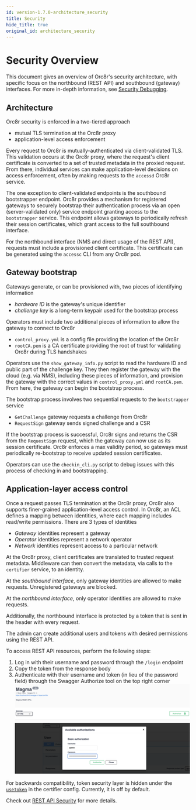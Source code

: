 ```yaml
---
id: version-1.7.0-architecture_security
title: Security
hide_title: true
original_id: architecture_security
---
```


# Security Overview

This document gives an overview of Orc8r's security architecture, with specific focus on the northbound (REST API) and southbound (gateway)
interfaces. For more in-depth information, see [Security Debugging](./dev_security.md).

## Architecture

Orc8r security is enforced in a two-tiered approach

- mutual TLS termination at the Orc8r proxy
- application-level access enforcement

Every request to Orc8r is mutually-authenticated via client-validated TLS. This validation occurs at the Orc8r proxy, where the request's
client certificate is converted to a set of trusted metadata in the proxied request. From there, individual services can make
application-level decisions on access enforcement, often by making requests to the `accessd` Orc8r service.

The one exception to client-validated endpoints is the southbound bootstrapper endpoint. Orc8r provides a mechanism for registered gateways
to securely bootstrap their authentication process via an open (server-validated only) service endpoint granting access to the
`bootstrapper` service. This endpoint allows gateways to periodically refresh their session certificates, which grant access to the full
southbound interface.

For the northbound interface (NMS and direct usage of the REST API), requests must include a provisioned client certificate. This
certificate can be generated using the `accessc` CLI from any Orc8r pod.

## Gateway bootstrap

Gateways generate, or can be provisioned with, two pieces of identifying information

- *hardware ID* is the gateway's unique identifier
- *challenge key* is a long-term keypair used for the bootstrap process

Operators must include two additional pieces of information to allow the gateway to connect to Orc8r

- `control_proxy.yml` is a config file providing the location of the Orc8r
- `rootCA.pem` is a CA certificate providing the root of trust for validating Orc8r during TLS handshakes

Operators use the `show_gateway_info.py` script to read the hardware ID and public part of the challenge key. They then register the gateway
with the cloud (e.g. via NMS), including these pieces of information, and provision the gateway with the correct values in
`control_proxy.yml` and `rootCA.pem`. From here, the gateway can begin the bootstrap process.

The bootstrap process involves two sequential requests to the `bootstrapper` service

- `GetChallenge` gateway requests a challenge from Orc8r
- `RequestSign` gateway sends signed challenge and a CSR

If the bootstrap process is successful, Orc8r signs and returns the CSR from the `RequestSign` request, which the gateway can now use as
its session certificate. Orc8r enforces a max validity period, so gateways must periodically re-bootstrap to receive updated session
certificates.

Operators can use the `checkin_cli.py` script to debug issues with this process of checking in and bootstrapping.

## Application-layer access control

Once a request passes TLS termination at the Orc8r proxy, Orc8r also supports finer-grained application-level access control. In Orc8r,
an ACL defines a mapping between identities, where each mapping includes read/write permissions. There are 3 types of identities

- *Gateway* identities represent a gateway
- *Operator* identities represent a network operator
- *Network* identities represent access to a particular network

At the Orc8r proxy, client certificates are translated to trusted request metadata. Middleware can then convert the metadata, via calls to
the `certifier` service, to an identity.

At the *southbound interface*, only gateway identities are allowed to make requests. Unregistered gateways are blocked.

At the *northbound interface*, only operator identities are allowed to make requests.

Additionally, the northbound interface is protected by a token that is sent in the header with every request.

The admin can create additional users and tokens with desired permissions using the REST API.

To access REST API resources, perform the following steps:

1. Log in with their username and password through the `/login` endpoint
2. Copy the token from the response body
3. Authenticate with their username and token (in lieu of the password field) through the Swagger Authorize tool on the top right corner
   ![rest_api_auth_3](../../../../readmes/assets/orc8r/rest_api_auth_3.png)
   ![rest_api_auth_4](../../../../readmes/assets/orc8r/rest_api_auth_4.png)

For backwards compatibility, token security layer is hidden under the [`useToken`](https://github.com/magma/magma/blob/master/orc8r/cloud/configs/certifier.yml#L25-L25) in the certifier config.
Currently, it is off by default.

Check out [REST API Security](./dev_rest_api_auth.md) for more details.
